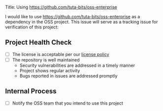 Title: Using https://github.com/tuta-bits/oss-enterprise

I would like to use https://github.com/tuta-bits/oss-enterprise as a dependency in the OSS project. This issue will serve as a tracking issue for verification of this project:

## Project Health Check

- [ ] The license is acceptable per our [license policy](docs/license-policy.md)
- [ ] The repository is well maintained
   - Security vulnerabilities are addressed in a timely manner
   - Project shows regular activity
   - Bugs reported in issues are addressed promptly

## Internal Process

- [ ] Notify the OSS team that you intend to use this project

